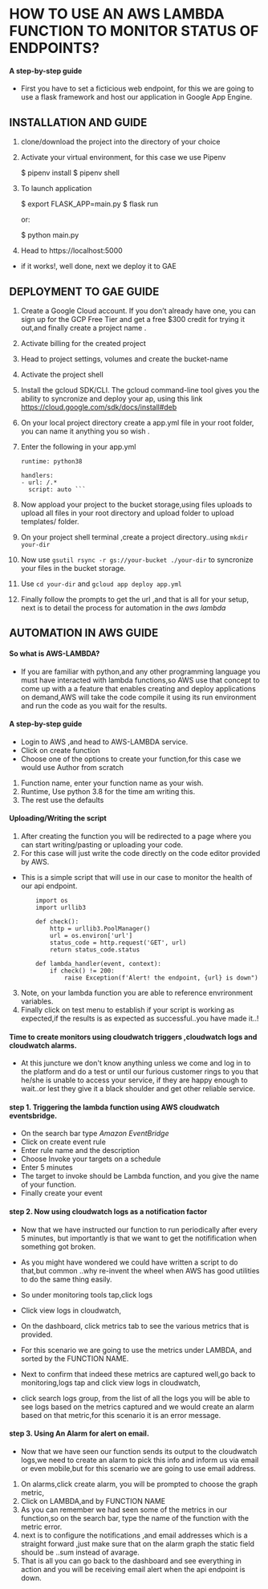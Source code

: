 # HOW TO USE AN AWS LAMBDA FUNCTION TO MONITOR STATUS OF ENDPOINTS?
#### A step-by-step guide

- First you have to set a ficticious web endpoint, for this we are going to use a flask framework and host our application in Google App Engine.

## INSTALLATION AND GUIDE

1. clone/download the project into the directory of your choice
2. Activate your virtual environment, for this case we use Pipenv

    $ pipenv install
    $ pipenv shell

3. To launch application

    $ export FLASK_APP=main.py
    $ flask run

    or:

    $ python main.py

4. Head to https://localhost:5000
- if it works!, well done, next we deploy it to GAE

## DEPLOYMENT TO GAE GUIDE

1. Create a Google Cloud account. If you don’t already have one, you can sign up for the GCP Free Tier and get a free $300 credit for trying it out,and finally create a project name .

2. Activate billing for the created project

3. Head to project settings, volumes and create the bucket-name

4. Activate the project shell

5. Install the gcloud SDK/CLI. The gcloud command-line tool gives you the ability to syncronize 
   and deploy your ap, using this link https://cloud.google.com/sdk/docs/install#deb

6. On your local project directory create a app.yml file  in your root folder, you can name it anything you so wish .

7. Enter the following in your app.yml

    ```
    runtime: python38

    handlers:
    - url: /.*
      script: auto ```

8. Now appload your project to the bucket storage,using files uploads  to upload all files in your root directory and upload folder to upload templates/ folder.

9. On your project shell terminal ,create a project directory..using `mkdir your-dir`
10. Now use `gsutil rsync -r gs://your-bucket ./your-dir` to syncronize your files in the bucket storage.
11. Use `cd your-dir` and `gcloud app deploy app.yml`
12. Finally follow the prompts to get the url ,and that is all for your setup, next is to detail the process for automation in the *aws lambda*

## AUTOMATION IN AWS GUIDE

#### So what is AWS-LAMBDA?
- If you are familiar with python,and any other programming language you must have interacted with lambda functions,so AWS use that concept to come up with a a feature that enables creating and deploy applications on demand,AWS will take the code compile it using its run environment and run the code as you wait for the results.

#### A step-by-step guide

- Login to AWS ,and head to AWS-LAMBDA service.
- Click on create function
- Choose one of the options to create your function,for this case we would use Author from scratch
1. Function name, enter your function name as your wish.
2. Runtime, Use python 3.8 for the time am writing this.
3. The rest use the defaults

#### Uploading/Writing the script 

1. After creating the function you will be redirected to a page where you can start writing/pasting or uploading your code.
2. For this case will just write the code directly on the code editor provided by AWS.
- This is a simple script that will use in our case to monitor the health of our api endpoint.

    ```
        import os
        import urllib3

        def check():
            http = urllib3.PoolManager()
            url = os.environ['url']
            status_code = http.request('GET', url)
            return status_code.status

        def lambda_handler(event, context):
            if check() != 200:
                raise Exception(f'Alert! the endpoint, {url} is down")

    ```
3. Note, on your lambda function you are able to reference envrironment variables. 
4. Finally click on test menu to establish if your script is working as expected,if the results is as expected  as successful..you have made it..!

#### Time to create monitors using cloudwatch triggers ,cloudwatch logs and cloudwatch alarms.

- At this juncture we don't know anything unless we come and log in to the platform and do a test or until our furious customer rings to you that he/she is unable to access your service, if they are happy enough to wait..or lest they give it a black shoulder and get other reliable service.

#### step 1. Triggering the lambda function using AWS cloudwatch eventsbridge.

- On the search bar type *Amazon EventBridge*
- Click on create event rule
- Enter rule name and the description
- Choose Invoke your targets on a schedule
- Enter 5 minutes
- The target to invoke should be Lambda function, and you give the name of your function.
- Finally create your event

#### step 2. Now using cloudwatch logs as a notification factor

-  Now that we have instructed our function to run periodically after every 5 minutes, but importantly is that we want to get the notifification when something got broken.

- As you might have wondered we could have written a script to do that,but common ..why re-invent the wheel when AWS has good utilities to do the same thing easily.

- So under monitoring tools tap,click logs
- Click view logs in cloudwatch,
- On the  dashboard, click metrics tab to see the various metrics that is provided.
- For this scenario we are going to use the metrics under LAMBDA, and sorted by the FUNCTION NAME.
- Next to confirm that indeed these metrics are captured well,go back to monitoring,logs tap and click view logs in cloudwatch,
- click search logs group, from the list of all the logs you will be able to see logs based on the metrics captured and we would create an alarm based on that metric,for this scenario it is an error message.

#### step 3. Using An Alarm for alert on email.

- Now that we have seen our function sends its output to the cloudwatch logs,we need to create an alarm to pick this info and inform us via email or even mobile,but for this scenario we are going to use email address.

1. On alarms,click create alarm, you will be prompted to choose the graph metric,
2. Click on LAMBDA,and by FUNCTION NAME
3. As you can remember we had seen some of the metrics in our function,so on the search bar, type the name of the function with the metric error.
4. next is to configure the notifications ,and email addresses which is a straight forward ,just make sure that on the alarm graph the static field should be ..sum instead of avarage.
5. That is all you can go back to the dashboard and see everything in action and you will be receiving email alert when the api endpoint is down.




















